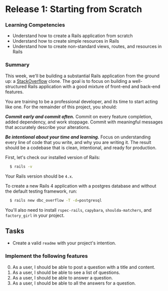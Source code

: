 # Release 1: Starting from Scratch

### Learning Competencies

- Understand how to create a Rails application from scratch
- Understand how to create simple resources in Rails
- Understand how to create non-standard views, routes, and resources in Rails

### Summary

This week, we'll be building a substantial Rails application from the ground up: a [StackOverflow](http://www.stackoverflow.com) clone.  The goal is to focus on building a well-structured Rails application with a good mixture of front-end and back-end features.

You are training to be a professional developer, and its time to start acting like one. For the remainder of this project, you should:

***Commit early and commit often.***  Commit on every feature completion, added dependency, and work stoppage. Commit with meaningful messages that accurately describe your alterations.

***Be intentional about your time and learning.*** Focus on understanding every line of code that you write, and why you are writing it. The result should be a codebase that is clean, intentional, and ready for production.
  
First, let's check our installed version of Rails:

```sh
  $ rails -v
```

Your Rails version should be `4.x`.

To create a new Rails 4 application with a postgres database and without the default testing framework, run:

```sh
  $ rails new dbc_overflow -T -d=postgresql
```

You'll also need to install `rspec-rails`, `capybara`, `shoulda-matchers`, and `factory_girl` in your project.

## Tasks

- Create a valid `readme` with your project's intention.


### Implement the following features

0. As a user, I should be able to post a question with a title and content.
0. As a user, I should be able to see a list of questions.
0. As a user, I should be able to answer a question.
0. As a user, I should be able to all the answers for a question.
